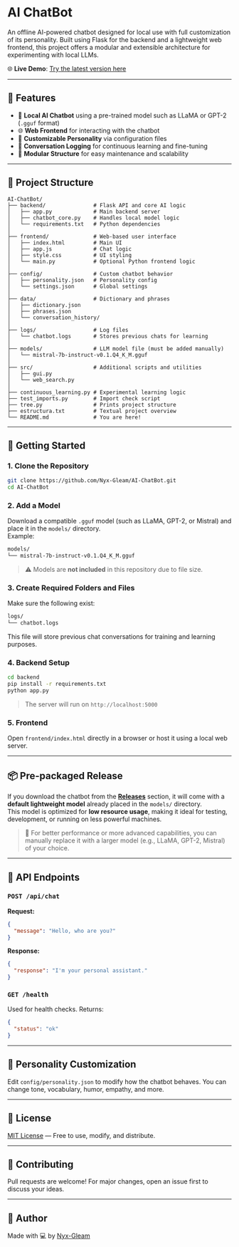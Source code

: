 # AI ChatBot

An offline AI-powered chatbot designed for local use with full customization of its personality. Built using Flask for the backend and a lightweight web frontend, this project offers a modular and extensible architecture for experimenting with local LLMs.

🌐 **Live Demo**: [Try the latest version here](https://nyx-gleam.github.io/frontend/index.html)

---

## 🚀 Features

- 🧠 **Local AI Chatbot** using a pre-trained model such as LLaMA or GPT-2 (`.gguf` format)
- 🌐 **Web Frontend** for interacting with the chatbot
- 🔧 **Customizable Personality** via configuration files
- 📜 **Conversation Logging** for continuous learning and fine-tuning
- 📁 **Modular Structure** for easy maintenance and scalability

---

## 📁 Project Structure

```
AI-ChatBot/
├── backend/               # Flask API and core AI logic
│   ├── app.py             # Main backend server
│   ├── chatbot_core.py    # Handles local model logic
│   └── requirements.txt   # Python dependencies
│
├── frontend/              # Web-based user interface
│   ├── index.html         # Main UI
│   ├── app.js             # Chat logic
│   ├── style.css          # UI styling
│   └── main.py            # Optional Python frontend logic
│
├── config/                # Custom chatbot behavior
│   ├── personality.json   # Personality config
│   └── settings.json      # Global settings
│
├── data/                  # Dictionary and phrases
│   ├── dictionary.json
│   ├── phrases.json
│   └── conversation_history/
│
├── logs/                  # Log files
│   └── chatbot.logs       # Stores previous chats for learning
│
├── models/                # LLM model file (must be added manually)
│   └── mistral-7b-instruct-v0.1.Q4_K_M.gguf
│
├── src/                   # Additional scripts and utilities
│   ├── gui.py
│   └── web_search.py
│
├── continuous_learning.py # Experimental learning logic
├── test_imports.py        # Import check script
├── tree.py                # Prints project structure
├── estructura.txt         # Textual project overview
└── README.md              # You are here!
```

---

## 🔧 Getting Started

### 1. Clone the Repository

```bash
git clone https://github.com/Nyx-Gleam/AI-ChatBot.git
cd AI-ChatBot
```

### 2. Add a Model

Download a compatible `.gguf` model (such as LLaMA, GPT-2, or Mistral) and place it in the `models/` directory.  
Example:

```bash
models/
└── mistral-7b-instruct-v0.1.Q4_K_M.gguf
```

> ⚠️ Models are **not included** in this repository due to file size.

### 3. Create Required Folders and Files

Make sure the following exist:

```bash
logs/
└── chatbot.logs
```

This file will store previous chat conversations for training and learning purposes.

### 4. Backend Setup

```bash
cd backend
pip install -r requirements.txt
python app.py
```

> The server will run on `http://localhost:5000`

### 5. Frontend

Open `frontend/index.html` directly in a browser or host it using a local web server.

---

## 📦 Pre-packaged Release

If you download the chatbot from the **[Releases](https://github.com/Nyx-Gleam/AI-ChatBot/releases)** section, it will come with a **default lightweight model** already placed in the `models/` directory.  
This model is optimized for **low resource usage**, making it ideal for testing, development, or running on less powerful machines.

> 🧠 For better performance or more advanced capabilities, you can manually replace it with a larger model (e.g., LLaMA, GPT-2, Mistral) of your choice.

---

## 📌 API Endpoints

### `POST /api/chat`

**Request:**

```json
{
  "message": "Hello, who are you?"
}
```

**Response:**

```json
{
  "response": "I'm your personal assistant."
}
```

### `GET /health`

Used for health checks. Returns:

```json
{
  "status": "ok"
}
```

---

## 🧬 Personality Customization

Edit `config/personality.json` to modify how the chatbot behaves. You can change tone, vocabulary, humor, empathy, and more.

---

## 📄 License

[MIT License](LICENSE) — Free to use, modify, and distribute.

---

## 🤝 Contributing

Pull requests are welcome! For major changes, open an issue first to discuss your ideas.

---

## 🌟 Author

Made with 💻 by [Nyx-Gleam](https://github.com/Nyx-Gleam)
